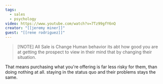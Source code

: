 ```yaml
---
tags:
  - sales
  - psychology
video: https://www.youtube.com/watch?v=7Tz99gfY6nQ
creator: "[[jeremy miner]]"
guest: "[[rene rodriguez]]"
---
```



> [!NOTE] All Sale is Change
> Human behavior its abt how good you are at getting the prospect to view in their mind that by changing their situation.

That means purchasing what you're offering is far less risky for them, than doing nothing at all.
staying in the status quo and their problems stays the same.




